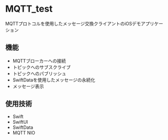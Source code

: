 # MQTT_test

MQTTプロトコルを使用したメッセージ交換クライアントのiOSデモアプリケーション

## 機能

- MQTTブローカーへの接続
- トピックへのサブスクライブ
- トピックへのパブリッシュ
- SwiftDataを使用したメッセージの永続化
- メッセージ表示

## 使用技術

- Swift
- SwiftUI
- SwiftData
- MQTT NIO

